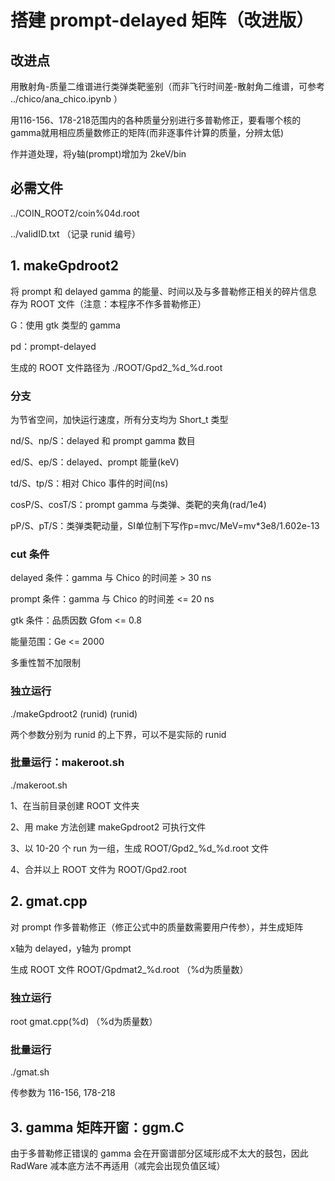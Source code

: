 # 搭建 prompt-delayed 矩阵（改进版）

## 改进点

用散射角-质量二维谱进行类弹类靶鉴别（而非飞行时间差-散射角二维谱，可参考 ../chico/ana_chico.ipynb ）

用116-156、178-218范围内的各种质量分别进行多普勒修正，要看哪个核的gamma就用相应质量数修正的矩阵(而非逐事件计算的质量，分辨太低)

作并道处理，将y轴(prompt)增加为 2keV/bin

## 必需文件

../COIN_ROOT2/coin%04d.root

../validID.txt  （记录 runid 编号）

## 1. makeGpdroot2

将 prompt 和 delayed gamma 的能量、时间以及与多普勒修正相关的碎片信息存为 ROOT 文件（注意：本程序不作多普勒修正）

G：使用 gtk 类型的 gamma

pd：prompt-delayed

生成的 ROOT 文件路径为 ./ROOT/Gpd2_%d_%d.root

### 分支

为节省空间，加快运行速度，所有分支均为 Short_t 类型

nd/S、np/S：delayed 和 prompt gamma 数目

ed/S、ep/S：delayed、prompt 能量(keV)

td/S、tp/S：相对 Chico 事件的时间(ns)

cosP/S、cosT/S：prompt gamma 与类弹、类靶的夹角(rad/1e4)

pP/S、pT/S：类弹类靶动量，SI单位制下写作p=mvc/MeV=mv*3e8/1.602e-13

### cut 条件

delayed 条件：gamma 与 Chico 的时间差 > 30 ns

prompt 条件：gamma 与 Chico 的时间差 <= 20 ns

gtk 条件：品质因数 Gfom <= 0.8

能量范围：Ge <= 2000

多重性暂不加限制

### 独立运行

./makeGpdroot2 (runid) (runid)

两个参数分别为 runid 的上下界，可以不是实际的 runid

### 批量运行：makeroot.sh

./makeroot.sh

1、在当前目录创建 ROOT 文件夹

2、用 make 方法创建 makeGpdroot2 可执行文件

3、以 10-20 个 run 为一组，生成 ROOT/Gpd2_%d_%d.root 文件

4、合并以上 ROOT 文件为 ROOT/Gpd2.root

## 2. gmat.cpp

对 prompt 作多普勒修正（修正公式中的质量数需要用户传参），并生成矩阵

x轴为 delayed，y轴为 prompt

生成 ROOT 文件 ROOT/Gpdmat2_%d.root （%d为质量数）

### 独立运行

root gmat.cpp\(%d\)  （%d为质量数）

### 批量运行

./gmat.sh

传参数为 116-156, 178-218

## 3. gamma 矩阵开窗：ggm.C

由于多普勒修正错误的 gamma 会在开窗谱部分区域形成不太大的鼓包，因此 RadWare 减本底方法不再适用（减完会出现负值区域）
